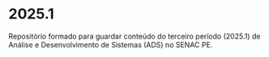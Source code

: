 # 2025.1
Repositório formado para guardar conteúdo do terceiro período (2025.1) de Análise e Desenvolvimento de Sistemas (ADS) no SENAC PE.
